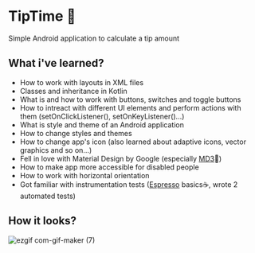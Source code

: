 # TipTime 💸

Simple Android application to calculate a tip amount

## What i've learned?

* How to work with layouts in XML files
* Classes and inheritance in Kotlin
* What is and how to work with buttons, switches and toggle buttons
* How to intreact with different UI elements and perform actions with them (setOnClickListener(), setOnKeyListener()...)
* What is style and theme of an Android application
* How to change styles and themes
* How to change app's icon (also learned about adaptive icons, vector graphics and so on...)
* Fell in love with Material Design by Google (especially [MD3](https://m3.material.io/)💖)
* How to make app more accessible for disabled people
* How to work with horizontal orientation
* Got familiar with instrumentation tests ([Espresso](https://developer.android.com/training/testing/espresso/basics) basics☕, wrote 2 automated tests)

## How it looks?

![ezgif com-gif-maker (7)](https://user-images.githubusercontent.com/46136468/179417272-17b0ac0b-7a1a-4ed3-82d3-64339b07766c.gif)
